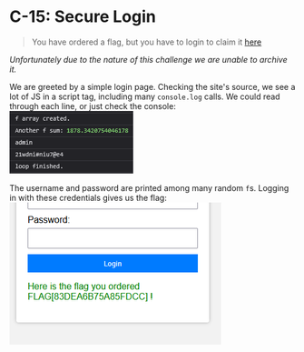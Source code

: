 # C-15: Secure Login
> You have ordered a flag, but you have to login to claim it [here](https://web.archive.org/web/20250714102018/https://ctf.nzcsc.org.nz/challenge15/securelogin.php)

*Unfortunately due to the nature of this challenge we are unable to archive it.*

We are greeted by a simple login page. Checking the site's source, we see a lot of JS in a script tag, including many `console.log` calls. We could read through each line, or just check the console:
![A screenshot of the web console, printing 'admin' and a sequence of characters as the password.](console.png)

The username and password are printed among many random `f`s.
Logging in with these credentials gives us the flag:
![A screenshot of the login page with the flag printed at the bottom](flag.png)